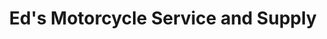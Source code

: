---
title: "Ed's Motorcycle Service and Supply"
url: /spokane-valley/eds-motorcycle-service-and-supply/
shop: Motorrad
---